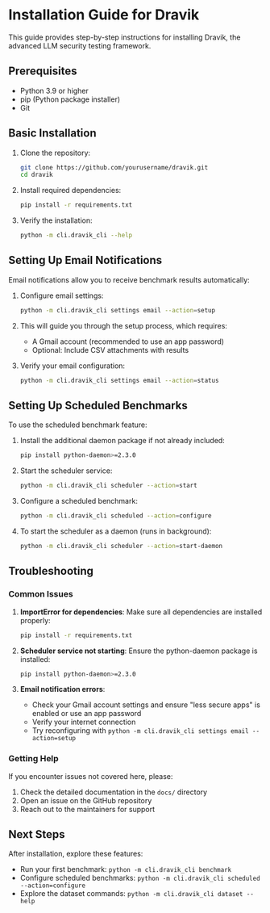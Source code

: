 # Installation Guide for Dravik

This guide provides step-by-step instructions for installing Dravik, the advanced LLM security testing framework.

## Prerequisites

- Python 3.9 or higher
- pip (Python package installer)
- Git

## Basic Installation

1. Clone the repository:
   ```bash
   git clone https://github.com/yourusername/dravik.git
   cd dravik
   ```

2. Install required dependencies:
   ```bash
   pip install -r requirements.txt
   ```

3. Verify the installation:
   ```bash
   python -m cli.dravik_cli --help
   ```

## Setting Up Email Notifications

Email notifications allow you to receive benchmark results automatically:

1. Configure email settings:
   ```bash
   python -m cli.dravik_cli settings email --action=setup
   ```

2. This will guide you through the setup process, which requires:
   - A Gmail account (recommended to use an app password)
   - Optional: Include CSV attachments with results

3. Verify your email configuration:
   ```bash
   python -m cli.dravik_cli settings email --action=status
   ```

## Setting Up Scheduled Benchmarks

To use the scheduled benchmark feature:

1. Install the additional daemon package if not already included:
   ```bash
   pip install python-daemon>=2.3.0
   ```

2. Start the scheduler service:
   ```bash
   python -m cli.dravik_cli scheduler --action=start
   ```

3. Configure a scheduled benchmark:
   ```bash
   python -m cli.dravik_cli scheduled --action=configure
   ```

4. To start the scheduler as a daemon (runs in background):
   ```bash
   python -m cli.dravik_cli scheduler --action=start-daemon
   ```

## Troubleshooting

### Common Issues

1. **ImportError for dependencies**:
   Make sure all dependencies are installed properly:
   ```bash
   pip install -r requirements.txt
   ```

2. **Scheduler service not starting**:
   Ensure the python-daemon package is installed:
   ```bash
   pip install python-daemon>=2.3.0
   ```

3. **Email notification errors**:
   - Check your Gmail account settings and ensure "less secure apps" is enabled or use an app password
   - Verify your internet connection
   - Try reconfiguring with `python -m cli.dravik_cli settings email --action=setup`

### Getting Help

If you encounter issues not covered here, please:

1. Check the detailed documentation in the `docs/` directory
2. Open an issue on the GitHub repository
3. Reach out to the maintainers for support

## Next Steps

After installation, explore these features:

- Run your first benchmark: `python -m cli.dravik_cli benchmark`
- Configure scheduled benchmarks: `python -m cli.dravik_cli scheduled --action=configure`
- Explore the dataset commands: `python -m cli.dravik_cli dataset --help` 